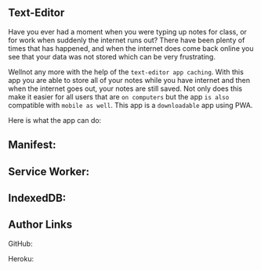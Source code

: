 ## Text-Editor

Have you ever had a moment when you were typing up notes for class, or for work when suddenly the internet runs out? There have been plenty of times that has happened, and when the internet does come back online you see that your data was not stored which can be very frustrating. 

Wellnot any more with the help of the `text-editor app caching`. With this app you are able to store all of your notes while you have internet and then when the internet goes out, your notes are still saved. Not only does this make it easier for all users that are `on computers` but the app `is also` compatible with `mobile as well`. This app is a `downloadable` app using PWA.

Here is what the app can do:

## Manifest:



## Service Worker:



## IndexedDB:





## Author Links

GitHub:

Heroku:


